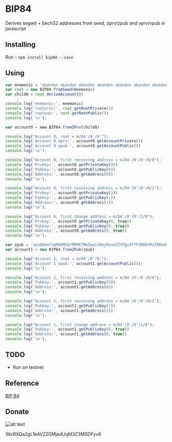 # BIP84

Derives segwit + bech32 addresses from seed, zprv/zpub and vprv/vpub in javascript

## Installing

Run - `npm install bip84 --save`

## Using

```javascript
var mnemonic = 'abandon abandon abandon abandon abandon abandon abandon abandon abandon abandon abandon about'
var root = new BIP84.fromSeed(mnemonic)
var child0 = root.deriveAccount(0)

console.log('mnemonic:', mnemonic)
console.log('rootpriv:', root.getRootPrivate())
console.log('rootpub:', root.getRootPublic())
console.log('\n');

var account0 = new BIP84.fromZPrv(child0)

console.log("Account 0, root = m/84'/0'/0'");
console.log('Account 0 xprv:', account0.getAccountPrivate())
console.log('Account 0 xpub:', account0.getAccountPublic())
console.log('\n');

console.log("Account 0, first receiving address = m/84'/0'/0'/0/0");
console.log('Prvkey:', account0.getPrivateKey(0))
console.log('Pubkey:', account0.getPublicKey(0))
console.log('Address:', account0.getAddress(0))
console.log('\n');

console.log("Account 0, first receiving address = m/84'/0'/0'/0/1");
console.log('Prvkey:', account0.getPrivateKey(1))
console.log('Pubkey:', account0.getPublicKey(1))
console.log('Address:', account0.getAddress(1))
console.log('\n');

console.log("Account 0, first change address = m/84'/0'/0'/1/0");
console.log('Prvkey:', account0.getPrivateKey(0, true))
console.log('Pubkey:', account0.getPublicKey(0, true))
console.log('Address:', account0.getAddress(0, true))
console.log('\n');

var zpub = 'zpub6mxCxqRAQMCArMRMK7MmZwuisKmjHzuxCZtPgs4fYFZB86VRaTB6mdGCtgSHxeMjwyNLYZntdS7pRQdUqTdLuKr2apGhv5dRzNj1Br8uLQ6'
var account1 = new BIP84.fromZPub(zpub)

console.log("Account 1, root = m/84'/0'/0'");
console.log('Account 1 xpub:', account1.getAccountPublic());
console.log('\n');

console.log("Account 1, first receiving address = m/84'/0'/0'/0/0");
console.log('Pubkey:', account1.getPublicKey(0))
console.log('Address:', account1.getAddress(0))
console.log('\n');

console.log("Account 1, first receiving address = m/84'/0'/0'/0/1");
console.log('Pubkey:', account1.getPublicKey(1))
console.log('Address:', account1.getAddress(1))
console.log('\n');

console.log("Account 1, first change address = m/84'/0'/0'/1/0");
console.log('Pubkey:', account1.getPublicKey(0, true))
console.log('Address:', account1.getAddress(0, true))
console.log('\n');
```
## TODO

- Run on testnet

## Reference

[BIP 84](https://github.com/bitcoin/bips/blob/master/bip-0084.mediawiki)

## Donate

![alt text](https://chainflyer.bitflyer.jp/Address/QR/1NzRXQa3gL1kAVZZGMjedUqM3Z3MSDFyv6 "Donate")

1NzRXQa3gL1kAVZZGMjedUqM3Z3MSDFyv6
